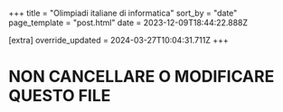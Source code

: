 +++
title = "Olimpiadi italiane di informatica"
sort_by = "date"
page_template = "post.html"
date = 2023-12-09T18:44:22.888Z

[extra]
override_updated = 2024-03-27T10:04:31.711Z
+++
# NON CANCELLARE O MODIFICARE QUESTO FILE
